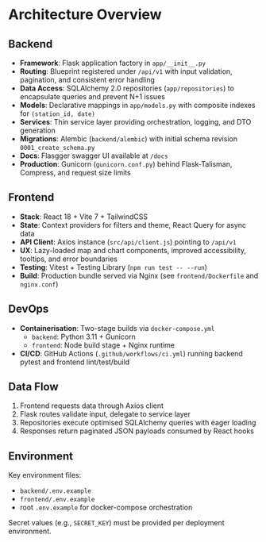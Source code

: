 # Architecture Overview

## Backend

- **Framework**: Flask application factory in `app/__init__.py`
- **Routing**: Blueprint registered under `/api/v1` with input validation, pagination, and consistent error handling
- **Data Access**: SQLAlchemy 2.0 repositories (`app/repositories`) to encapsulate queries and prevent N+1 issues
- **Models**: Declarative mappings in `app/models.py` with composite indexes for `(station_id, date)`
- **Services**: Thin service layer providing orchestration, logging, and DTO generation
- **Migrations**: Alembic (`backend/alembic`) with initial schema revision `0001_create_schema.py`
- **Docs**: Flasgger swagger UI available at `/docs`
- **Production**: Gunicorn (`gunicorn.conf.py`) behind Flask-Talisman, Compress, and request size limits

## Frontend

- **Stack**: React 18 + Vite 7 + TailwindCSS
- **State**: Context providers for filters and theme, React Query for async data
- **API Client**: Axios instance (`src/api/client.js`) pointing to `/api/v1`
- **UX**: Lazy-loaded map and chart components, improved accessibility, tooltips, and error boundaries
- **Testing**: Vitest + Testing Library (`npm run test -- --run`)
- **Build**: Production bundle served via Nginx (see `frontend/Dockerfile` and `nginx.conf`)

## DevOps

- **Containerisation**: Two-stage builds via `docker-compose.yml`
  - `backend`: Python 3.11 + Gunicorn
  - `frontend`: Node build stage + Nginx runtime
- **CI/CD**: GitHub Actions (`.github/workflows/ci.yml`) running backend pytest and frontend lint/test/build

## Data Flow

1. Frontend requests data through Axios client
2. Flask routes validate input, delegate to service layer
3. Repositories execute optimised SQLAlchemy queries with eager loading
4. Responses return paginated JSON payloads consumed by React hooks

## Environment

Key environment files:

- `backend/.env.example`
- `frontend/.env.example`
- root `.env.example` for docker-compose orchestration

Secret values (e.g., `SECRET_KEY`) must be provided per deployment environment.
